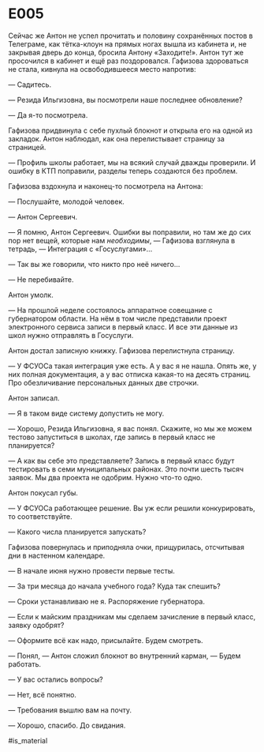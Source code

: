 # E005

Сейчас же Антон не успел прочитать и половину сохранённых постов в Телеграме, как тётка-клоун на прямых ногах вышла из кабинета и, не закрывая дверь до конца, бросила Антону «Заходите!». Антон тут же просочился в кабинет и ещё раз поздоровался. Гафизова здороваться не стала, кивнула на освободившееся место напротив:

— Садитесь.

— Резида Ильгизовна, вы посмотрели наше последнее обновление?

— Да я-то посмотрела.

Гафизова придвинула с себе пухлый блокнот и открыла его на одной из закладок. Антон наблюдал, как она перелистывает страницу за страницей.

— Профиль школы работает, мы на всякий случай дважды проверили. И ошибку в КТП поправили, разделы теперь создаются без проблем.

Гафизова вздохнула и наконец-то посмотрела на Антона:

— Послушайте, молодой человек.

— Антон Сергеевич.

— Я помню, Антон Сергеевич. Ошибки вы поправили, но там же до сих пор нет вещей, которые нам _необходимы_, — Гафизова взглянула в тетрадь, — Интеграция с «Госуслугами»…

— Так вы же говорили, что никто про неё ничего…

— Не перебивайте.

Антон умолк.

— На прошлой неделе состоялось аппаратное совещание с губернатором области. На нём в том числе представили проект электронного сервиса записи в первый класс. И все эти данные из школ нужно отправлять в Госуслуги.

Антон достал записную книжку. Гафизова перелистнула страницу.

— У ФСУОСа такая интеграция уже есть. А у вас я не нашла. Опять же, у них полная документация, а у вас отписка какая-то на десять страниц. Про обезличивание персональных данных две строчки.

Антон записал.

— Я в таком виде систему допустить не могу.

— Хорошо, Резида Ильгизовна, я вас понял. Скажите, но мы же можем тестово запуститься в школах, где запись в первый класс не планируется?

— А как вы себе это представляете? Запись в первый класс будут тестировать в семи муниципальных районах. Это почти шесть тысяч заявок. Мы два проекта не одобрим. Нужно что-то одно.

Антон покусал губы.

— У ФСУОСа работающее решение. Вы уж если решили конкурировать, то соответствуйте.

— Какого числа планируется запускать?

Гафизова повернулась и приподняла очки, прищурилась, отсчитывая дни в настенном календаре.

— В начале июня нужно провести первые тесты.

— За три месяца до начала учебного года? Куда так спешить?

— Сроки устанавливаю не я. Распоряжение губернатора. 

— Если к майским праздникам мы сделаем зачисление в первый класс, заявку одобрят?

— Оформите всё как надо, присылайте. Будем смотреть.

— Понял, — Антон сложил блокнот во внутренний карман, — Будем работать.

— У вас остались вопросы?

— Нет, всё понятно.

— Требования вышлю вам на почту.

— Хорошо, спасибо. До свидания.

#is_material